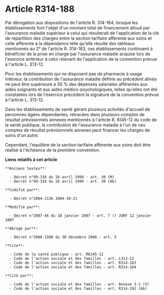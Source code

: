 # Article R314-188

Par dérogation aux dispositions de l'article R. 314-164, lorsque les établissements font l'objet d'un montant total de
financement alloué par l'assurance maladie supérieur à celui qui résulterait de l'application de la clé de répartition des
charges entre la section tarifaire afférente aux soins et celle afférente à la dépendance telle qu'elle résulte des tableaux
mentionnés au 2° de l'article R. 314-163, ces établissements continuent à bénéficier de la prise en charge par l'assurance
maladie acquise lors de l'exercice antérieur à celui relevant de l'application de la convention prévue à l'article L. 313-12.

Pour les établissements qui ne disposent pas de pharmacie à usage intérieur, la contribution de l'assurance maladie définie
au précédent alinéa ne peut être supérieure à 30 % des dépenses salariales afférentes aux aides soignants et aux aides
médico-psychologiques, telles qu'elles ont été constatées lors de l'exercice précédent la signature de la convention prévue à
l'article L. 313-12.

Dans les établissements de santé gérant plusieurs activités d'accueil de personnes âgées dépendantes, retracées dans
plusieurs comptes de résultat prévisionnels annexes mentionnés à l'article R. 6145-12 du code de la santé publique, la
contribution de l'assurance maladie à l'un de ces comptes de résultat prévisionnels annexes peut financer les charges de
soins d'un autre.

Cependant, l'équilibre de la section tarifaire afférente aux soins doit être réalisé à l'échéance de la première convention.

**Liens relatifs à cet article**

	**Anciens textes**:

	  - Décret n°99-316 du 26 avril 1999 - art. 30 (M)
	  - Décret n°99-316 du 26 avril 1999 - art. 30 (Ab)

	**Codifié par**:

	  - Décret n°2004-1136 2004-10-21

	**Modifié par**:

	  - Décret n°2007-46 du 10 janvier 2007 - art. 7 () JORF 12 janvier 2007

	**Abrogé par**:

	  - Décret n°2008-1500 du 30 décembre 2008 - art. 5

	**Cite**:

	  - Code de la santé publique - art. R6145-12
	  - Code de l'action sociale et des familles - art. L313-12
	  - Code de l'action sociale et des familles - art. R314-163
	  - Code de l'action sociale et des familles - art. R314-164

	**Cité par**:

	  - Code de l'action sociale et des familles - art. Annexe 3-1 (V)
	  - Code de l'action sociale et des familles - art. R314-192 (Ab)
